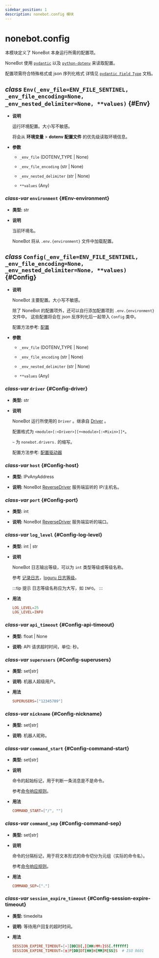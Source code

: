 ```yaml
---
sidebar_position: 1
description: nonebot.config 模块
---
```


# nonebot.config

本模块定义了 NoneBot 本身运行所需的配置项。

NoneBot 使用 [`pydantic`](https://pydantic-docs.helpmanual.io/) 以及
[`python-dotenv`](https://saurabh-kumar.com/python-dotenv/) 来读取配置。

配置项需符合特殊格式或 json 序列化格式
详情见 [`pydantic Field Type`](https://pydantic-docs.helpmanual.io/usage/types/) 文档。

## _class_ `Env(_env_file=ENV_FILE_SENTINEL, _env_file_encoding=None, _env_nested_delimiter=None, **values)` {#Env}

- **说明**

  运行环境配置。大小写不敏感。

  将会从 **环境变量** > **dotenv 配置文件** 的优先级读取环境信息。

- **参数**

  - `_env_file` (DOTENV_TYPE | None)

  - `_env_file_encoding` (str | None)

  - `_env_nested_delimiter` (str | None)

  - `**values` (Any)

### _class-var_ `environment` {#Env-environment}

- **类型:** str

- **说明**

  当前环境名。

  NoneBot 将从 `.env.{environment}` 文件中加载配置。

## _class_ `Config(_env_file=ENV_FILE_SENTINEL, _env_file_encoding=None, _env_nested_delimiter=None, **values)` {#Config}

- **说明**

  NoneBot 主要配置。大小写不敏感。

  除了 NoneBot 的配置项外，还可以自行添加配置项到 `.env.{environment}` 文件中。
  这些配置将会在 json 反序列化后一起带入 `Config` 类中。

  配置方法参考: [配置](https://nonebot.dev/docs/appendices/config)

- **参数**

  - `_env_file` (DOTENV_TYPE | None)

  - `_env_file_encoding` (str | None)

  - `_env_nested_delimiter` (str | None)

  - `**values` (Any)

### _class-var_ `driver` {#Config-driver}

- **类型:** str

- **说明**

  NoneBot 运行所使用的 `Driver` 。继承自 [Driver](drivers/index.md#Driver) 。

  配置格式为 `<module>[:<Driver>][+<module>[:<Mixin>]]*`。

  `~` 为 `nonebot.drivers.` 的缩写。

  配置方法参考: [配置驱动器](https://nonebot.dev/docs/advanced/driver#%E9%85%8D%E7%BD%AE%E9%A9%B1%E5%8A%A8%E5%99%A8)

### _class-var_ `host` {#Config-host}

- **类型:** IPvAnyAddress

- **说明:** NoneBot [ReverseDriver](drivers/index.md#ReverseDriver) 服务端监听的 IP/主机名。

### _class-var_ `port` {#Config-port}

- **类型:** int

- **说明:** NoneBot [ReverseDriver](drivers/index.md#ReverseDriver) 服务端监听的端口。

### _class-var_ `log_level` {#Config-log-level}

- **类型:** int | str

- **说明**

  NoneBot 日志输出等级，可以为 `int` 类型等级或等级名称。

  参考 [记录日志](https://nonebot.dev/docs/appendices/log)，[loguru 日志等级](https://loguru.readthedocs.io/en/stable/api/logger.html#levels)。

  :::tip 提示
  日志等级名称应为大写，如 `INFO`。
  :::

- **用法**

  ```conf
  LOG_LEVEL=25
  LOG_LEVEL=INFO
  ```

### _class-var_ `api_timeout` {#Config-api-timeout}

- **类型:** float | None

- **说明:** API 请求超时时间，单位: 秒。

### _class-var_ `superusers` {#Config-superusers}

- **类型:** set[str]

- **说明:** 机器人超级用户。

- **用法**

  ```conf
  SUPERUSERS=["12345789"]
  ```

### _class-var_ `nickname` {#Config-nickname}

- **类型:** set[str]

- **说明:** 机器人昵称。

### _class-var_ `command_start` {#Config-command-start}

- **类型:** set[str]

- **说明**

  命令的起始标记，用于判断一条消息是不是命令。

  参考[命令响应规则](https://nonebot.dev/docs/advanced/matcher#command)。

- **用法**

  ```conf
  COMMAND_START=["/", ""]
  ```

### _class-var_ `command_sep` {#Config-command-sep}

- **类型:** set[str]

- **说明**

  命令的分隔标记，用于将文本形式的命令切分为元组（实际的命令名）。

  参考[命令响应规则](https://nonebot.dev/docs/advanced/matcher#command)。

- **用法**

  ```conf
  COMMAND_SEP=["."]
  ```

### _class-var_ `session_expire_timeout` {#Config-session-expire-timeout}

- **类型:** timedelta

- **说明:** 等待用户回复的超时时间。

- **用法**

  ```conf
  SESSION_EXPIRE_TIMEOUT=[-][DD]D[,][HH:MM:]SS[.ffffff]
  SESSION_EXPIRE_TIMEOUT=[±]P[DD]DT[HH]H[MM]M[SS]S  # ISO 8601
  ```
